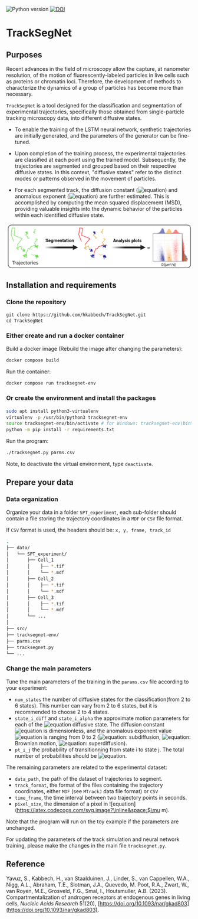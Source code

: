 ![Python version](https://img.shields.io/badge/python-3.8-brightgreen.svg) [![DOI](https://zenodo.org/badge/583738628.svg)](https://zenodo.org/badge/latestdoi/583738628)


# TrackSegNet

## Purposes

Recent advances in the field of microscopy allow the capture, at nanometer resolution, of the motion of fluorescently-labeled particles in live cells such as proteins or chromatin loci. Therefore, the development of methods to characterize the dynamics of a group of particles has become more than necessary.

`TrackSegNet` is a tool designed for the classification and segmentation of experimental trajectories, specifically those obtained from single-particle tracking microscopy data, into different diffusive states.

- To enable the training of the LSTM neural network, synthetic trajectories are initially generated, and the parameters of the generator can be fine-tuned.

- Upon completion of the training process, the experimental trajectories are classified at each point using the trained model. Subsequently, the trajectories are segmented and grouped based on their respective diffusive states. In this context, "diffusive states" refer to the distinct modes or patterns observed in the movement of particles.

- For each segmented track, the diffusion constant (![equation](https://latex.codecogs.com/svg.image?\inline&space;D)) and anomalous exponent (![equation](https://latex.codecogs.com/svg.image?\inline&space;\alpha)) are further estimated. This is accomplished by computing the mean squared displacement (MSD), providing valuable insights into the dynamic behavior of the particles within each identified diffusive state.


![pipeline](paper/pipeline.png)

## Installation and requirements

### Clone the repository
```
git clone https://github.com/hkabbech/TrackSegNet.git
cd TrackSegNet
```

### Either create and run a docker container

Build a docker image (Rebuild the image after changing the parameters):
```bash
docker compose build
```
Run the container:

```bash
docker compose run tracksegnet-env
```

### Or create the environment and install the packages

```bash
sudo apt install python3-virtualenv
virtualenv -p /usr/bin/python3 tracksegnet-env
source tracksegnet-env/bin/activate # for Windows: tracksegnet-env\bin\activate
python -m pip install -r requirements.txt
```

Run the program:

```bash
./tracksegnet.py parms.csv
```

Note, to deactivate the virtual environment, type `deactivate`.


## Prepare your data

### Data organization

Organize your data in a folder `SPT_experiment`, each sub-folder should contain a file storing the trajectory coordinates in a `MDF` or `CSV` file format.

If `CSV` format is used, the headers should be: `x, y, frame, track_id`

```bash
.
├── data/
│   └── SPT_experiment/
│       ├── Cell_1
│       │    ├── *.tif
│       │    └── *.mdf
│       ├── Cell_2
│       │    ├── *.tif
│       │    └── *.mdf
│       ├── Cell_3
│       │    ├── *.tif
│       │    └── *.mdf
│       └── ...
│
├── src/
├── tracksegnet-env/
├── parms.csv
├── tracksegnet.py
└── ...
```

### Change the main parameters

Tune the main parameters of the training in the `params.csv` file according to your experiment:

* `num_states` the number of diffusive states for the classification(from 2 to 6 states). This number can vary from 2 to 6 states, but it is recommended to choose 2 to 4 states.
* `state_i_diff` and `state_i_alpha` the approximate motion parameters for each of the ![equation](https://latex.codecogs.com/svg.image?\inline&space;N) diffusive state. The diffusion constant ![equation](https://latex.codecogs.com/svg.image?\inline&space;D) is dimensionless, and the anomalous exponent value ![equation](https://latex.codecogs.com/svg.image?\inline&space;\alpha) is ranging from 0 to 2 (![equation](https://latex.codecogs.com/svg.image?\inline&space;]0-1[): subdiffusion, ![equation](https://latex.codecogs.com/svg.image?\inline&space;1): Brownian motion, ![equation](https://latex.codecogs.com/svg.image?\inline&space;]1-2[): superdiffusion).
* `pt_i_j` the probability of transitionning from state i to state j. The total number of probabilities should be ![equation](https://latex.codecogs.com/svg.image?\inline&space;N^2).

The remaining parameters are related to the experimental dataset:

* `data_path`, the path of the dataset of trajectories to segment.
* `track_format`, the format of the files containing the trajectory coordinates, either `MDF` (see `MTrackJ` data file format) or `CSV`
* `time_frame`, the time interval between two trajectory points in seconds.
* `pixel_size`, the dimension of a pixel in ![equation](https://latex.codecogs.com/svg.image?\inline&space;$\mu m).


Note that the program will run on the toy example if the parameters are unchanged.

For updating the parameters of the track simulation and neural network training, please make the changes in the main file `tracksegnet.py`.




## Reference

Yavuz, S., Kabbech, H., van Staalduinen, J., Linder, S., van Cappellen, W.A., Nigg, A.L., Abraham, T.E., Slotman, J.A., Quevedo, M. Poot, R.A., Zwart, W., van Royen, M.E., Grosveld, F.G., Smal, I., Houtsmuller, A.B. (2023). Compartmentalization of androgen receptors at endogenous genes in living cells, *Nucleic Acids Research* 51(20), [https://doi.org/10.1093/nar/gkad803](https://doi.org/10.1093/nar/gkad803). 

